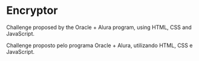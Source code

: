 # Encryptor
Challenge proposed by the Oracle + Alura program, using HTML, CSS and JavaScript.

Challenge proposto pelo programa Oracle + Alura, utilizando HTML, CSS e JavaScript.
